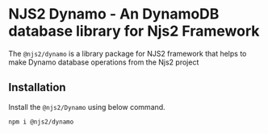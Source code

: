 NJS2 Dynamo - An DynamoDB database library for Njs2 Framework
================================================

The `@njs2/dynamo` is a library package for NJS2 framework that helps to make Dynamo database operations from the Njs2 project

## Installation
Install the `@njs2/Dynamo` using below command. 

```
npm i @njs2/dynamo
```